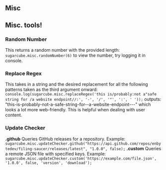 ## Misc

Misc. tools!
----

### Random Number
This returns a random number with the provided length:
`sugarcube.misc.randomNumber(6)`
to view the number, try logging it in console.

### Replace Regex
This takes in a string and the desired replacement for all the following patterns taken as the third argument onward:
`console.log(sugarcube.misc.replaceRegex('this is/probably:not a"safe string for /a website endpoint//:', '-', '/', '"', ':', ' '));`
outputs:
"this-is-probably-not-a-safe-string-for--a-website-endpoint---" which looks a lot more web-friendly. This is helpful when dealing with user content.

### Update Checker
**.github** Queries GitHub releases for a repository.
Example: `sugarcube.misc.updateChecker.github("https://api.github.com/repos/enbytedev/filing-saucer/releases/latest", "1.0.0", false);`
**.custom** Queries a remote JSON file with specified keys.
Example: `sugarcube.misc.updateChecker.custom('https://example.com/file.json', '1.0.0', false, 'version', 'download');`